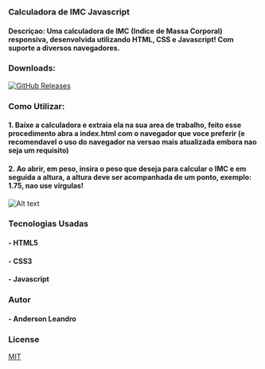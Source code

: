 ### Calculadora de IMC Javascript
#### Descriçao: Uma calculadora de IMC (Indice de Massa Corporal) responsiva, desenvolvida utilizando HTML, CSS e Javascript! Com suporte a diversos navegadores.


### Downloads:
[![GitHub Releases](https://img.shields.io/badge/CalcJS-download-brightgreen)](https://github.com/AndersonLeandrog/CalcJS/releases)


### Como Utilizar:
#### 1. Baixe a calculadora e extraia ela na sua area de trabalho, feito esse procedimento abra a index.html com o navegador que voce preferir (e recomendavel o uso do navegador na versao mais atualizada embora nao seja um requisito)
#### 2. Ao abrir, em peso, insira o peso que deseja para calcular o IMC e em seguida a altura, a altura deve ser acompanhada de um ponto, exemplo: 1.75, nao use virgulas!


![Alt text](https://i.ibb.co/Jd2NB4w/1.png)

### Tecnologias Usadas
#### - HTML5
#### - CSS3
#### - Javascript

### Autor
#### - Anderson Leandro


### License
[MIT](https://choosealicense.com/licenses/mit/)






